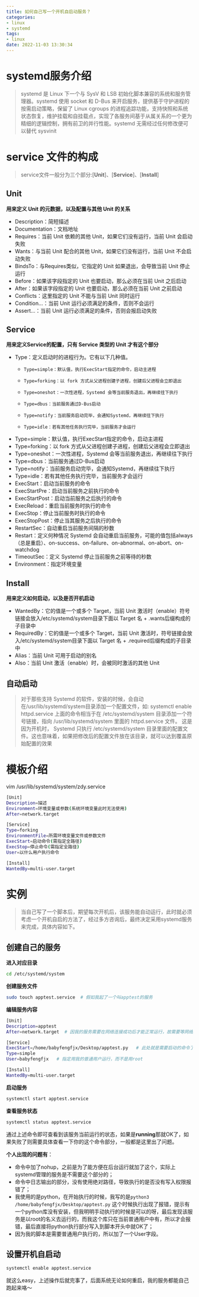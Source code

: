 ```yaml
---
title: 如何自己写一个开机自启动服务？
categories: 
- linux
- systemd
tags:
- linux
date: 2022-11-03 13:30:34
---
```

# systemd服务介绍
> systemd 是 Linux 下一个与 SysV 和 LSB 初始化脚本兼容的系统和服务管理器。systemd 使用 socket 和 D-Bus 来开启服务，提供基于守护进程的按需启动策略，保留了 Linux cgroups 的进程追踪功能，支持快照和系统状态恢复，维护挂载和自挂载点，实现了各服务间基于从属关系的一个更为精细的逻辑控制，拥有前卫的并行性能。systemd 无需经过任何修改便可以替代 sysvinit 

# service 文件的构成
> service文件一般分为三个部分:[**Unit**]、[**Service**]、[**Install**]

## Unit
**用来定义 Unit 的元数据，以及配置与其他 Unit 的关系**

- Description：简短描述
- Documentation：文档地址
- Requires：当前 Unit 依赖的其他 Unit，如果它们没有运行，当前 Unit 会启动失败
- Wants：与当前 Unit 配合的其他 Unit，如果它们没有运行，当前 Unit 不会启动失败
- BindsTo：与Requires类似，它指定的 Unit 如果退出，会导致当前 Unit 停止运行
- Before：如果该字段指定的 Unit 也要启动，那么必须在当前 Unit 之后启动
- After：如果该字段指定的 Unit 也要启动，那么必须在当前 Unit 之前启动
- Conflicts：这里指定的 Unit 不能与当前 Unit 同时运行
- Condition…：当前 Unit 运行必须满足的条件，否则不会运行
- Assert…：当前 Unit 运行必须满足的条件，否则会报启动失败

## Service
**用来定义Service的配置，只有 Service 类型的 Unit 才有这个部分**
- Type：定义启动时的进程行为。它有以下几种值。
  - 	Type=simple：默认值，执行ExecStart指定的命令，启动主进程
  - 	Type=forking：以 fork 方式从父进程创建子进程，创建后父进程会立即退出
  - 	Type=oneshot：一次性进程，Systemd 会等当前服务退出，再继续往下执行
  - 	Type=dbus：当前服务通过D-Bus启动
  - 	Type=notify：当前服务启动完毕，会通知Systemd，再继续往下执行
  - 	Type=idle：若有其他任务执行完毕，当前服务才会运行

- Type=simple：默认值，执行ExecStart指定的命令，启动主进程
- Type=forking：以 fork 方式从父进程创建子进程，创建后父进程会立即退出
- Type=oneshot：一次性进程，Systemd 会等当前服务退出，再继续往下执行
- Type=dbus：当前服务通过D-Bus启动
- Type=notify：当前服务启动完毕，会通知Systemd，再继续往下执行
- Type=idle：若有其他任务执行完毕，当前服务才会运行
- ExecStart：启动当前服务的命令
- ExecStartPre：启动当前服务之前执行的命令
- ExecStartPost：启动当前服务之后执行的命令
- ExecReload：重启当前服务时执行的命令
- ExecStop：停止当前服务时执行的命令
- ExecStopPost：停止当其服务之后执行的命令
- RestartSec：自动重启当前服务间隔的秒数
- Restart：定义何种情况 Systemd 会自动重启当前服务，可能的值包括always（总是重启）、on-success、on-failure、on-abnormal、on-abort、on-watchdog
- TimeoutSec：定义 Systemd 停止当前服务之前等待的秒数
- Environment：指定环境变量

## Install
**用来定义如何启动，以及是否开机启动**
- WantedBy：它的值是一个或多个 Target，当前 Unit 激活时（enable）符号链接会放入/etc/systemd/system目录下面以 Target 名 + .wants后缀构成的子目录中
- RequiredBy：它的值是一个或多个 Target，当前 Unit 激活时，符号链接会放入/etc/systemd/system目录下面以 Target 名 + .required后缀构成的子目录中
- Alias：当前 Unit 可用于启动的别名
- Also：当前 Unit 激活（enable）时，会被同时激活的其他 Unit

## 自动启动
> 对于那些支持 Systemd 的软件，安装的时候，会自动在/usr/lib/systemd/system目录添加一个配置文件，如: systemctl enable httpd.service
> 上面的命令相当于在 /etc/systemd/system 目录添加一个符号链接，指向 /usr/lib/systemd/system 里面的 httpd.service 文件。
> 这是因为开机时， Systemd 只执行 /etc/systemd/system 目录里面的配置文件。这也意味着，如果把修改后的配置文件放在该目录，就可以达到覆盖原始配置的效果

# 模板介绍
vim /usr/lib/systemd/system/zdy.service
```bash
[Unit]
Description=描述
Environment=环境变量或参数(系统环境变量此时无法使用)
After=network.target

[Service]
Type=forking
EnvironmentFile=所需环境变量文件或参数文件
ExecStart=启动命令(需指定全路径)
ExecStop=停止命令(需指定全路径)
User=以什么用户执行命令  

[Install]
WantedBy=multi-user.target
```
# 实例
> 当自己写了一个脚本后，期望每次开机后，该服务能自动运行，此时就必须考虑一个开机自启的方法了，经过多方咨询后，最终决定采用systemd服务来完成，具体内容如下。

## 创建自己的服务
**进入对应目录**
```bash
cd /etc/systemd/system
```
**创建服务文件**
```bash
sudo touch apptest.service  # 假如我起了一个叫apptest的服务
```
**编辑服务内容**
```bash
[Unit]
Description=apptest
After=network.target  # 因我的服务需要在网络连接成功后才能正常运行，故需要等网络服务启动后才运行

[Service]
ExecStart=/home/babyfengfjx/Desktop/apptest.py   # 此处就是需要启动的命令了，这个地方需要填写绝对路径，如果是后台运行的服务，不需要加nohup 这种了。
Type=simple
User=babyfengfjx   # 指定用我的普通用户运行，而不是用root

[Install]
WantedBy=multi-user.target
```
**启动服务**
```bash
systemctl start apptest.service
```
**查看服务状态**
```bash
systemctl status apptest.service
```
通过上述命令即可查看到该服务当前运行的状态，如果是**running**那就OK了，如果失败了则需要具体查看一下你的这个命令部分，一般都是这里出了问题。

**个人出现的问题有**：
- 命令中加了nohup，之前是为了能方便在后台运行就加了这个，实际上systemd管理的服务是不需要这个部分的；
- 命令中日志输出的部分，没有使用绝对路径，导致执行的是否没有写入权限报错了；
- 我使用的是python，在开始执行的时候，我写的是```python3 /home/babyfengfjx/Desktop/apptest.py``` 这个时候执行出现了报错，提示有一个python库没有安装，但我明明手动执行的时候是可以的呀，最后发现该服务是以root的名义去运行的，而我这个库只在当前普通用户中有，所以才会报错，最后直接将python执行部分写入到脚本开头中就OK了；
- 因为我的脚本是需要普通用户执行的，所以加了一个User字段。

## 设置开机自启动
```bash
systemctl enable apptest.service
```
就这么easy，上述操作后就完事了，后面系统无论如何重启，我的服务都能自己跑起来咯～
